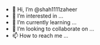 - 👋 Hi, I’m @shah1111zaheer
- 👀 I’m interested in ...
- 🌱 I’m currently learning ...
- 💞️ I’m looking to collaborate on ...
- 📫 How to reach me ...

<!---
shah1111zaheer/shah1111zaheer is a ✨ special ✨ repository because its `README.md` (this file) appears on your GitHub profile.
You can click the Preview link to take a look at your changes.
--->
